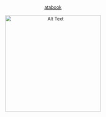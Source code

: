 <p align="center">
  <b> </b><br>
  <a href="https://uzukei.atabook.org/"> atabook  </a> 
  <br><br>
  <img src="https://cdn.discordapp.com/attachments/1095582926390956123/1385267220476592270/Untitled46_20250619220328-removebg-preview.png?ex=685cb262&is=685b60e2&hm=c3cd8c05bfa1cc8792d2103ab4b8f164683d75505495dbae33d62c13672aa43d&" alt="Alt Text" width="300" height="300"
</p>
